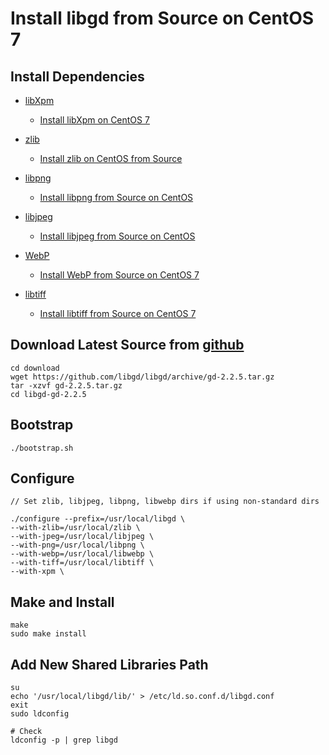 # Install libgd from Source on CentOS 7

## Install Dependencies
* [libXpm](https://www.x.org/wiki/Releases/Download/)
  * [Install libXpm on CentOS 7](https://github.com/northbright/Notes/blob/master/libxpm/install-libxpm-devel-on-centos7.md)

* [zlib](https://www.zlib.net/)
   * [Install zlib on CentOS from Source](https://github.com/northbright/Notes/blob/master/zlib/install-zlib-on-centos-from-source.md)

* [libpng](http://www.libpng.org/pub/png/libpng.html)
   * [Install libpng from Source on CentOS](https://github.com/northbright/Notes/blob/master/libpng/install-libpng-from-source-on-centos.md)

* [libjpeg](http://www.ijg.org/)
   * [Install libjpeg from Source on CentOS](https://github.com/northbright/Notes/blob/master/libjpeg/install-latest-libjpeg-on-centos.md) 

* [WebP](https://github.com/webmproject/libwebp)
   * [Install WebP from Source on CentOS 7](https://github.com/northbright/Notes/blob/master/webp/install-webp-from-source-on-centos7.md)

* [libtiff](http://www.simplesystems.org/libtiff/)
  * [Install libtiff from Source on CentOS 7](https://github.com/northbright/Notes/blob/master/libtiff/install-libtiff-from-source-on-centos7.md)

## Download Latest Source from [github](https://github.com/libgd/libgd/releases)

    cd download
    wget https://github.com/libgd/libgd/archive/gd-2.2.5.tar.gz
    tar -xzvf gd-2.2.5.tar.gz
    cd libgd-gd-2.2.5

## Bootstrap

    ./bootstrap.sh
     
## Configure

    // Set zlib, libjpeg, libpng, libwebp dirs if using non-standard dirs

    ./configure --prefix=/usr/local/libgd \
    --with-zlib=/usr/local/zlib \
    --with-jpeg=/usr/local/libjpeg \
    --with-png=/usr/local/libpng \
    --with-webp=/usr/local/libwebp \
    --with-tiff=/usr/local/libtiff \
    --with-xpm \

## Make and Install

    make
    sudo make install

## Add New Shared Libraries Path

    su
    echo '/usr/local/libgd/lib/' > /etc/ld.so.conf.d/libgd.conf
    exit
    sudo ldconfig
      
    # Check
    ldconfig -p | grep libgd

